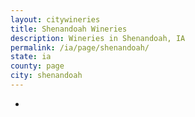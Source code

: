 ```yaml
---
layout: citywineries
title: Shenandoah Wineries
description: Wineries in Shenandoah, IA
permalink: /ia/page/shenandoah/
state: ia
county: page
city: shenandoah
---
```

-
